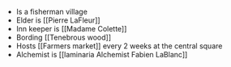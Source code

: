 - Is a fisherman village
- Elder is [[Pierre LaFleur]]
- Inn keeper is [[Madame Colette]]
- Bording [[Tenebrous wood]]
- Hosts [[Farmers market]] every 2 weeks at the central square
- Alchemist is [[laminaria Alchemist Fabien LaBlanc]]